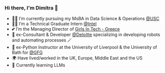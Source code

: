 ### Hi there, I'm Dimitra 👋

- 👩‍🎓 I’m currently pursuing my MsBA in Data Science & Operations [@USC](https://www.usc.edu/)
- 👩‍💻 I’m a Technical Graduate Intern [@Intel](https://www.intel.com/content/www/us/en/homepage.html)
- 💕 I’m the Managing Director of [Girls In Tech - Greece](https://greece.girlsintech.org/)
- 🤖 ex-Consultant & Developer [@Deloitte](https://www2.deloitte.com/us/en/pages/about-deloitte/articles/innovation-that-matters.html?id=us:2ps:3gl:firmfy24:eng:greendot:020121:nonem:na:mF5N62Gf:1211142300:652325148662:e:Brand_Brand-Building-InMarket:Brand_BB-InMarket-Affinity-Avid-Investors_Exact:br&pcridmt=652325148662&slid=&gclid=CjwKCAjwgsqoBhBNEiwAwe5w02bbTavp-zSHU7E3V3zvD_VtNvlvjJYidI3aCN5ZHEeXWQpKLHuO7RoCjR8QAvD_BwE&pmtmt=e&mkwid=smF5N62Gf_dc&pkw=deloitte) specializing in developing robots and automating processes 🪄
- 👵 ex-Python Instructor at the University of Liverpool & the University of Bath for [@GFG](https://codefirstgirls.com/)
- 🌍 Have lived/worked in the UK, Europe, Middle East and the US
- 🌱 Currently learning LLMs 



